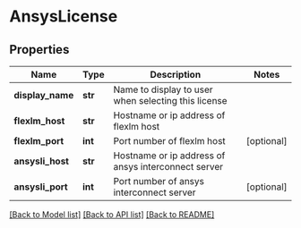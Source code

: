 # AnsysLicense

## Properties
Name | Type | Description | Notes
------------ | ------------- | ------------- | -------------
**display_name** | **str** | Name to display to user when selecting this license | 
**flexlm_host** | **str** | Hostname or ip address of flexlm host | 
**flexlm_port** | **int** | Port number of flexlm host | [optional] 
**ansysli_host** | **str** | Hostname or ip address of ansys interconnect server | 
**ansysli_port** | **int** | Port number of ansys interconnect server | [optional] 

[[Back to Model list]](../README.md#documentation-for-models) [[Back to API list]](../README.md#documentation-for-api-endpoints) [[Back to README]](../README.md)


